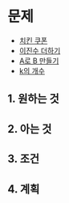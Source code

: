 # 문제

- [치킨 쿠폰](https://school.programmers.co.kr/learn/courses/30/lessons/120884)
- [이진수 더하기](https://school.programmers.co.kr/learn/courses/30/lessons/120885)
- [A로 B 만들기](https://school.programmers.co.kr/learn/courses/30/lessons/120886)
- [k의 개수](https://school.programmers.co.kr/learn/courses/30/lessons/120887)

## 1. 원하는 것

## 2. 아는 것

## 3. 조건

## 4. 계획
